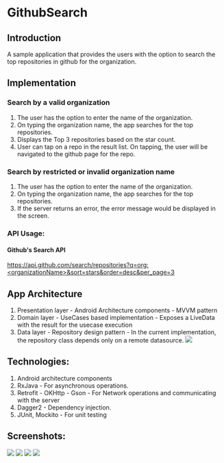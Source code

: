 # GithubSearch

## Introduction
A sample application that provides the users with the option to search the top repositories in github for the organization.

## Implementation

### Search by a valid organization
1. The user has the option to enter the name of the organization.
2. On typing the organization name, the app searches for the top repositories.
3. Displays the Top 3 repositories based on the star count.
4. User can tap on a repo in the result list. On tapping, the user will be navigated to the github page for the repo.

### Search by restricted or invalid organization name
1. The user has the option to enter the name of the organization.
2. On typing the organization name, the app searches for the top repositories.
3. If the server returns an error, the error message would be displayed in the screen.

### API Usage:

#### Github's Search API 
https://api.github.com/search/repositories?q=org:<organizationName>&sort=stars&order=desc&per_page=3

## App Architecture
1. Presentation layer - Android Architecture components - MVVM pattern
2. Domain layer - UseCases based implementation - Exposes a LiveData with the result for the usecase execution
3. Data layer - Repository design pattern - In the current implementation, the repository class depends only on a remote datasource.
![](screenshots/AppArchitecture.jpg)


## Technologies:
1. Android architecture components
2. RxJava - For asynchronous operations.
3. Retrofit - OKHttp - Gson - For Network operations and communicating with the server
4. Dagger2 - Dependency injection.
5. JUnit, Mockito - For unit testing

## Screenshots:
![](screenshots/Init.png)
![](screenshots/SearchResult.png)
![](screenshots/Nav.png)
![](screenshots/Error.png)


